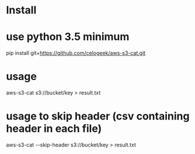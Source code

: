 # Install

# use python 3.5 minimum
pip install git+https://github.com/celogeek/aws-s3-cat.git

# usage
aws-s3-cat s3://bucket/key > result.txt

# usage to skip header (csv containing header in each file)
aws-s3-cat --skip-header s3://bucket/key > result.txt
